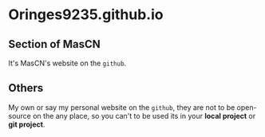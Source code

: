 # Oringes9235.github.io

## Section of MasCN

It's MasCN's website on the `github`.

## Others

My own or say my personal website on the `github`, they are not to be open-source on the any place, so you can't to be used its in your **local project** or **git project**.
